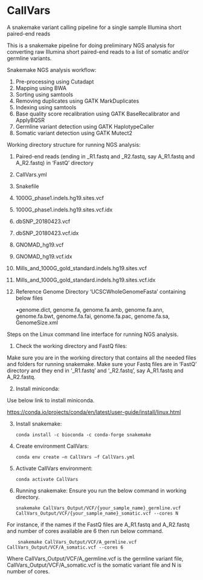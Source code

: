 # CallVars
A snakemake variant calling pipeline for a single sample Illumina short paired-end reads


This is a snakemake pipeline for doing preliminary NGS analysis for converting raw Illumina short paired-end reads to a list of somatic and/or germline variants. 

Snakemake NGS analysis workflow:
1) Pre-processing using Cutadapt
2) Mapping using BWA
3) Sorting using samtools
4) Removing duplicates using GATK MarkDuplicates
5) Indexing using samtools
6) Base quality score recalibration using GATK BaseRecalibrator and ApplyBQSR
7) Germline variant detection using GATK HaplotypeCaller
8) Somatic variant detection using GATK Mutect2

Working directory structure for running NGS analysis:

1) Paired-end reads (ending in _R1.fastq and _R2.fastq, say A_R1.fastq and A_R2.fastq) in ‘FastQ’ directory
2) CallVars.yml
3) Snakefile
4) 1000G_phase1.indels.hg19.sites.vcf
5) 1000G_phase1.indels.hg19.sites.vcf.idx
6) dbSNP_20180423.vcf
7) dbSNP_20180423.vcf.idx
8) GNOMAD_hg19.vcf
9) GNOMAD_hg19.vcf.idx
10) Mills_and_1000G_gold_standard.indels.hg19.sites.vcf
11) Mills_and_1000G_gold_standard.indels.hg19.sites.vcf.idx
12) Reference Genome Directory ‘UCSCWholeGenomeFasta’ containing below files

  	•genome.dict, genome.fa, genome.fa.amb, genome.fa.ann, genome.fa.bwt, genome.fa.fai, genome.fa.pac, genome.fa.sa, GenomeSize.xml

Steps on the Linux command line interface for running NGS analysis.

1)	Check the working directory and FastQ files: 

Make sure you are in the working directory that contains all the needed files and folders for running snakemake.
Make sure your Fastq files are in ‘FastQ’ directory and they end in ‘_R1.fastq’ and ‘_R2.fastq’, say A_R1.fastq and A_R2.fastq. 

2)	Install miniconda: 

Use below link to install miniconda.

https://conda.io/projects/conda/en/latest/user-guide/install/linux.html

3)	Install snakemake:
	
		conda install -c bioconda -c conda-forge snakemake

4)	Create environment CallVars:
	
		conda env create –n CallVars –f CallVars.yml

5)	Activate CallVars environment:

		conda activate CallVars

6)	Running snakemake: 
		Ensure you run the below command in working directory.

		snakemake CallVars_Output/VCF/{your_sample_name}_germline.vcf CallVars_Output/VCF/{your_sample_name}_somatic.vcf --cores N

For instance, if the names if the FastQ files are A_R1.fastq and A_R2.fastq and number of cores available are 6 then run below command.

		snakemake CallVars_Output/VCF/A_germline.vcf CallVars_Output/VCF/A_somatic.vcf --cores 6

Where CallVars_Output/VCF/A_germline.vcf is the germline variant file, CallVars_Output/VCF/A_somatic.vcf is the somatic variant file and N is number of cores.


